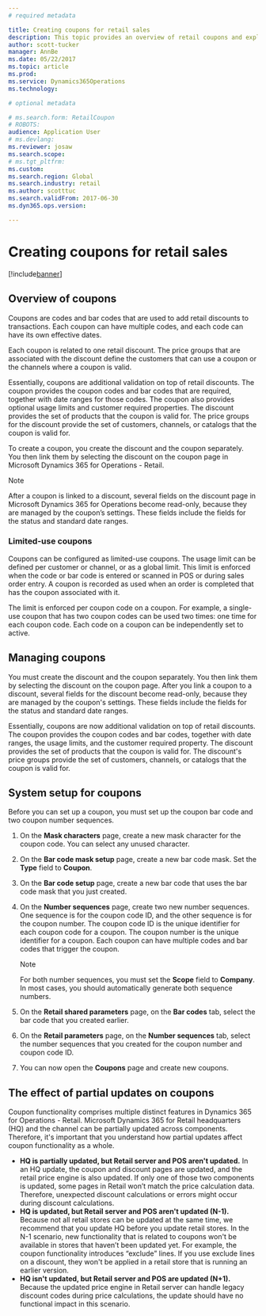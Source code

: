 ```yaml
---
# required metadata

title: Creating coupons for retail sales
description: This topic provides an overview of retail coupons and explains how to set them up.
author: scott-tucker
manager: AnnBe
ms.date: 05/22/2017
ms.topic: article
ms.prod: 
ms.service: Dynamics365Operations
ms.technology: 

# optional metadata

# ms.search.form: RetailCoupon
# ROBOTS: 
audience: Application User
# ms.devlang: 
ms.reviewer: josaw
ms.search.scope:
# ms.tgt_pltfrm: 
ms.custom: 
ms.search.region: Global
ms.search.industry: retail
ms.author: scotttuc
ms.search.validFrom: 2017-06-30
ms.dyn365.ops.version: 

---
```


# Creating coupons for retail sales

[!include[banner](includes/banner.md)]


## Overview of coupons

Coupons are codes and bar codes that are used to add retail discounts to transactions. Each coupon can have multiple codes, and each code can have its own effective dates. 

Each coupon is related to one retail discount. The price groups that are associated with the discount define the customers that can use a coupon or the channels where a coupon is valid. 

Essentially, coupons are additional validation on top of retail discounts. The coupon provides the coupon codes and bar codes that are required, together with date ranges for those codes. The coupon also provides optional usage limits and customer required properties. The discount provides the set of products that the coupon is valid for. The price groups for the discount provide the set of customers, channels, or catalogs that the coupon is valid for.

To create a coupon, you create the discount and the coupon separately. You then link them by selecting the discount on the coupon page in Microsoft Dynamics 365 for Operations - Retail. 

> [!NOTE]
> After a coupon is linked to a discount, several fields on the discount page in Microsoft Dynamics 365 for Operations become read-only, because they are managed by the coupon’s settings. These fields include the fields for the status and standard date ranges.

### Limited-use coupons

Coupons can be configured as limited-use coupons. The usage limit can be defined per customer or channel, or as a global limit. This limit is enforced when the code or bar code is entered or scanned in POS or during sales order entry. A coupon is recorded as used when an order is completed that has the coupon associated with it.

The limit is enforced per coupon code on a coupon. For example, a single-use coupon that has two coupon codes can be used two times: one time for each coupon code. Each code on a coupon can be independently set to active.

## Managing coupons

You must create the discount and the coupon separately. You then link them by selecting the discount on the coupon page. After you link a coupon to a discount, several fields for the discount become read-only, because they are managed by the coupon's settings. These fields include the fields for the status and standard date ranges.  

Essentially, coupons are now additional validation on top of retail discounts. The coupon provides the coupon codes and bar codes, together with date ranges, the usage limits, and the customer required property. The discount provides the set of products that the coupon is valid for. The discount's price groups provide the set of customers, channels, or catalogs that the coupon is valid for.

## System setup for coupons 

Before you can set up a coupon, you must set up the coupon bar code and two coupon number sequences. 

1.  On the **Mask characters** page, create a new mask character for the coupon code. You can select any unused character.
2.	On the **Bar code mask setup** page, create a new bar code mask. Set the **Type** field to **Coupon**.
3.	On the **Bar code setup** page, create a new bar code that uses the bar code mask that you just created.
4.	On the **Number sequences** page, create two new number sequences. One sequence is for the coupon code ID, and the other sequence is for the coupon number. The coupon code ID is the unique identifier for each coupon code for a coupon. The coupon number is the unique identifier for a coupon. Each coupon can have multiple codes and bar codes that trigger the coupon.

    > [!NOTE]
    > For both number sequences, you must set the **Scope** field to **Company**. In most cases, you should automatically generate both sequence numbers.

5.	On the **Retail shared parameters** page, on the **Bar codes** tab, select the bar code that you created earlier.
6.	On the **Retail parameters** page, on the **Number sequences** tab, select the number sequences that you created for the coupon number and coupon code ID.
7.	You can now open the **Coupons** page and create new coupons.

## The effect of partial updates on coupons

Coupon functionality comprises multiple distinct features in Dynamics 365 for Operations - Retail. Microsoft Dynamics 365 for Retail headquarters (HQ) and the channel can be partially updated across components. Therefore, it's important that you understand how partial updates affect coupon functionality as a whole.

- **HQ is partially updated, but Retail server and POS aren't updated.** In an HQ update, the coupon and discount pages are updated, and the retail price engine is also updated. If only one of those two components is updated, some pages in Retail won’t match the price calculation data. Therefore, unexpected discount calculations or errors might occur during discount calculations.
- **HQ is updated, but Retail server and POS aren't updated (N-1).** Because not all retail stores can be updated at the same time, we recommend that you update HQ before you update retail stores. In the N-1 scenario, new functionality that is related to coupons won't be available in stores that haven’t been updated yet. For example, the coupon functionality introduces “exclude” lines. If you use exclude lines on a discount, they won't be applied in a retail store that is running an earlier version.
- **HQ isn't updated, but Retail server and POS are updated (N+1).** Because the updated price engine in Retail server can handle legacy discount codes during price calculations, the update should have no functional impact in this scenario.
